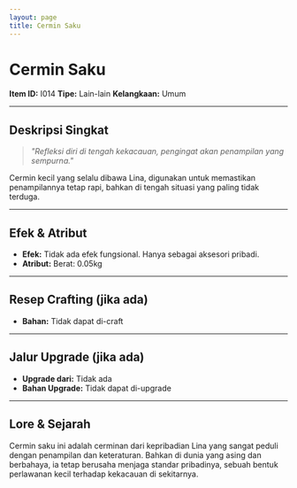 ```yaml
---
layout: page
title: Cermin Saku
---
```

# Cermin Saku

**Item ID:** I014
**Tipe:** Lain-lain
**Kelangkaan:** Umum

---

## Deskripsi Singkat
> *"Refleksi diri di tengah kekacauan, pengingat akan penampilan yang sempurna."*

Cermin kecil yang selalu dibawa Lina, digunakan untuk memastikan penampilannya tetap rapi, bahkan di tengah situasi yang paling tidak terduga.

---

## Efek & Atribut
*   **Efek:** Tidak ada efek fungsional. Hanya sebagai aksesori pribadi.
*   **Atribut:** Berat: 0.05kg

---

## Resep Crafting (jika ada)
*   **Bahan:** Tidak dapat di-craft

---

## Jalur Upgrade (jika ada)
*   **Upgrade dari:** Tidak ada
*   **Bahan Upgrade:** Tidak dapat di-upgrade

---

## Lore & Sejarah
Cermin saku ini adalah cerminan dari kepribadian Lina yang sangat peduli dengan penampilan dan keteraturan. Bahkan di dunia yang asing dan berbahaya, ia tetap berusaha menjaga standar pribadinya, sebuah bentuk perlawanan kecil terhadap kekacauan di sekitarnya.